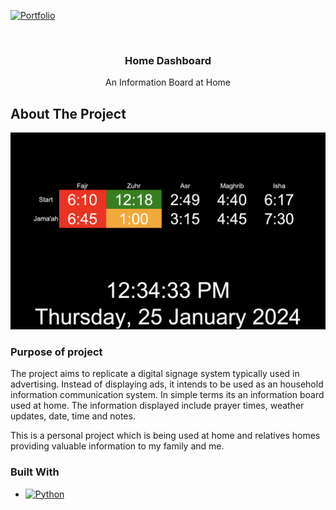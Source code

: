 <a id="readme-top"></a>

[![Portfolio][portfolio-shield]][portfolio-url]

<br />
<div align="center">
  <h3 align="center">Home Dashboard</h3>
  <p align="center">
    An Information Board at Home
  </p>
</div>

<!-- ABOUT THE PROJECT -->

## About The Project

![Preview](Images/preview.png)

### Purpose of project

The project aims to replicate a digital signage system typically used in advertising. Instead of displaying ads, it intends to be used as an household information communication system.
In simple terms its an information board used at home. The information displayed include prayer times, weather updates, date, time and notes.

This is a personal project which is being used at home and relatives homes providing valuable information to my family and me.

### Built With

- [![Python][Python]][Python-url]

<!-- MARKDOWN LINKS & IMAGES -->
<!-- https://www.markdownguide.org/basic-syntax/#reference-style-links -->

[portfolio-shield]: https://img.shields.io/badge/Portfolio-000?style=for-the-badge&logo=web&logoColor=white
[portfolio-url]: https://habibabdulwahid.com/
[Python]: https://img.shields.io/badge/Python-3776AB?style=for-the-badge&logo=python&logoColor=white
[Python-url]: https://www.python.org/
